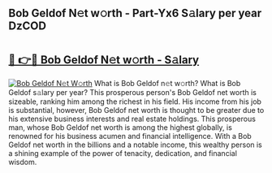## Bob Geldof N𝚎t w𝚘rth - Part-Yx6 S𝚊lary per year DzCOD

# <h2><a href="http://gc25si.nevu.top/?p=Bob+Geldof">🔗 👉🔴 Bob Geldof N𝚎t w𝚘rth - S𝚊lary</a></h2>

[![Bob Geldof N𝚎t W𝚘rth](https://i.imgur.com/Oavwk0R.jpeg)](http://gc25si.nevu.top/?p=Bob+Geldof)
What is Bob Geldof n𝚎t w𝚘rth? What is Bob Geldof s𝚊lary per year?
This prosperous person's Bob Geldof net worth is sizeable, ranking him among the richest in his field. His income from his job is substantial, however, Bob Geldof net worth is thought to be greater due to his extensive business interests and real estate holdings. This prosperous man, whose Bob Geldof net worth is among the highest globally, is renowned for his business acumen and financial intelligence. With a Bob Geldof net worth in the billions and a notable income, this wealthy person is a shining example of the power of tenacity, dedication, and financial wisdom.
